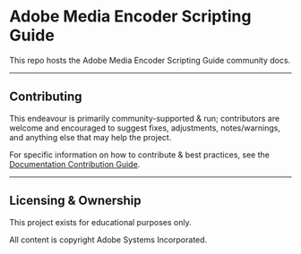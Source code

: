 # Adobe Media Encoder Scripting Guide

This repo hosts the Adobe Media Encoder Scripting Guide community docs.

---

## Contributing

This endeavour is primarily community-supported & run; contributors are welcome and encouraged to suggest fixes, adjustments, notes/warnings, and anything else that may help the project.

For specific information on how to contribute & best practices, see the [Documentation Contribution Guide](https://docsforadobe.dev/contributing/contribution-guide/).

---

## Licensing & Ownership

This project exists for educational purposes only.

All content is copyright Adobe Systems Incorporated.

